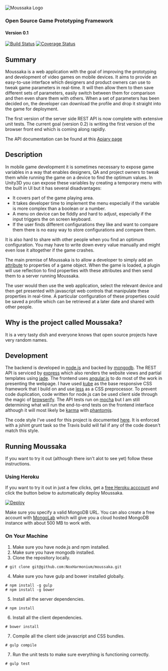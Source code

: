 ![Moussaka Logo](https://raw.githubusercontent.com/NoxHarmonium/unity-profiles/master/public/img/logo-with-text.png "Moussaka")
### Open Source Game Prototyping Framework

#### Version 0.1

[![Build Status](https://travis-ci.org/NoxHarmonium/moussaka.png?branch=master)](https://travis-ci.org/NoxHarmonium/moussaka) [![Coverage Status](https://img.shields.io/coveralls/NoxHarmonium/moussaka.svg)](https://coveralls.io/r/NoxHarmonium/moussaka?branch=)

## Summary

Moussaka is a web application with the goal of improving the prototyping and development of video games on mobile devices. It aims to provide an easy-to-use interface which designers and product owners can use to tweak game parameters in real-time. It will then allow them to then save different sets of parameters, easily switch between them for comparison and then even share them with others. When a set of parameters has been decided on, the developer can download the profile and drop it straight into the game for deployment.

The first version of the server side REST API is now complete with extensive unit tests. The current goal (version 0.2) is writing the first version of the browser front end which is coming along rapidly.

The API documentation can be found at this [Apiary page](http://docs.noxharmonium.apiary.io/)

## Description

In mobile game development it is sometimes necessary to expose game variables in a way that enables designers, QA and project owners to tweak them while running the game on a device to find the optimum values. In Unity3D you can expose these variables by creating a temporary menu with the built in UI but it has several disadvantages:

- It covers part of the game playing area.
- It takes developer time to implement the menu especially if the variable is more complex than a boolean or a number.
- A menu on device can be fiddly and hard to adjust, especially if the input triggers the on screen keyboard.
- If the user finds different configurations they like and want to compare them there is no easy way to store configurations and compare them.

It is also hard to share with other people when you find an optimum configuration. You may have to write down every value manually and might even lose it altogether if the game crashes.

The main premise of Moussaka is to allow a developer to simply add an [attribute](http://msdn.microsoft.com/en-us/library/z0w1kczw.aspx) to properties of a game object. When the game is loaded, a plugin will use reflection to find properties with these attributes and then send them to a server running Moussaka.

The user would then use the web application, select the relevant device and then get presented with javascript web controls that manipulate these properties in real-time. A particular configuration of these properties could be saved a profile which can be retrieved at a later date and shared with other people.

## Why is the project called Moussaka?
It is a very tasty dish and everyone knows that open source projects have very random names.
## Development
The backend is developed in [node.js](nodejs.org) and backed by [mongodb](mongodb.org).
The REST API is serviced by [express](expressjs.com) which also renders the website views and partial templates using [jade](jade-lang.com).
The frontend uses [angular.js](https://angularjs.org/) to do most of the work in presenting the webpage.
I have used [kube](http://imperavi.com/kube/) as the base responsive CSS framework that I build on and use [less](lesscss.org/) as a CSS preprocessor.
To prevent code duplication, code written for node.js can be used client side through the magic of [browserify](http://browserify.org/).
The API tests run on [mocha](visionmedia.github.io/mocha/) but I am still determining what will run the end-to-end tests on the frontend interface although it will most likely be [karma](karma-runner.github.io/) with [phantomjs](phantomjs.org).

The code style I've used for this project is documented [here](http://nodeguide.com/style.html). It is enforced with a jshint grunt task so the Travis build will fail if any of the code doesn't match this style.

## Running Moussaka

If you want to try it out (although there isn't alot to see yet) follow these instructions.

### Using Heroku
If you want to try it out in just a few clicks, get a [free Heroku acccount](https://www.heroku.com/pricing) and click the button below to automatically deploy Moussaka.

[![Deploy](https://www.herokucdn.com/deploy/button.png)](https://heroku.com/deploy)

Make sure you specify a valid MongoDB URL. You can also create a free account with [MongoLab](https://mongolab.com/) which will give you a cloud hosted MongoDB instance with about 500 MB to work with.

### On Your Machine

1. Make sure you have node.js and npm installed.
2. Make sure you have mongodb installed.
3. Clone the repository locally.

```shell
# git clone git@github.com:NoxHarmonium/moussaka.git
```

4. Make sure you have gulp and bower installed globally.

```shell
# npm install -g gulp
# npm install -g bower
```

5. Install all the server dependencies.

```shell
# npm install
```

6. Install all the client dependencies.

```shell
# bower install
```

7. Compile all the client side javascript and CSS bundles.

```shell
# gulp compile
```

7. Run the unit tests to make sure everything is functioning correctly.

```shell
# gulp test
```







